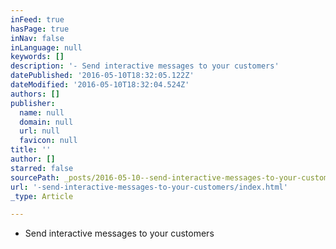 ```yaml
---
inFeed: true
hasPage: true
inNav: false
inLanguage: null
keywords: []
description: '- Send interactive messages to your customers'
datePublished: '2016-05-10T18:32:05.122Z'
dateModified: '2016-05-10T18:32:04.524Z'
authors: []
publisher:
  name: null
  domain: null
  url: null
  favicon: null
title: ''
author: []
starred: false
sourcePath: _posts/2016-05-10--send-interactive-messages-to-your-customers.md
url: '-send-interactive-messages-to-your-customers/index.html'
_type: Article

---
```

- Send interactive messages to your customers